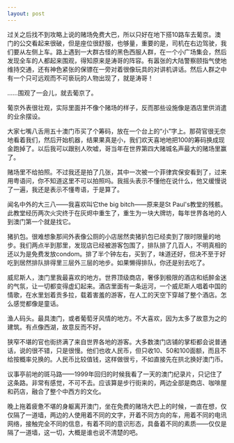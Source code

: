 ```yaml
---
layout: post
---
```

过关之后找不到攻略上说的赌场免费大巴，所以只好在地下搭10路车去葡京。澳门的公交看起来很破，但是座位很舒服，也够量，重要的是，司机在右边驾驶，我们要从左侧上车。路上遇到一大群古怪的黑色西服人群，在一个小广场集会，然后发现全车的人都起来围观，得知原来是涛哥的阵容。有嚣张的大陆警察颐指气使地维持交通，还有神色紧张的保镖在一旁对着很像玩具的对讲机讲话。然后人群之中有一个只可远观而不可亵玩的人物出现了，就是涛哥！

……围观了一会儿，就去葡京了。
  
葡京外表很壮观，实际里面并不像个赌场的样子，反而那些设施像是酒店里供消遣的业余摆设。
  
大家七嘴八舌用五十澳门币买了个筹码，放在一个台上的“小”字上。那荷官很无奈地看着我们，然后开始机器，结果果真是小，我们欢天喜地地把100的筹码换成现金跑掉了。以后我可以跟别人吹嘘，哥当年在世界第四大赌城名声最大的赌场里赢了。

赌场里不给拍照。不过我还是拍了几张，其中一次被一个菲律宾保安看到了，过来用粤语问，你不知道这里不可以拍照吗。我摇头表示不懂他在说什么，他又缓慢说了一遍，我还是表示不懂粤语，于是算了。

闻名中外的大三八——我喜欢叫它the big bitch——原来是St Paul's教堂的残骸。此教堂经历两次火灾终于在灰烬中重生了，重生为一块大牌坊，每年世界各地的人到澳门第一个就是找它。

猪扒包。很难想象那间外表像公厕的小店居然卖猪扒包已经卖到了限时限量的地步。我们两点半到那里，发现店已经被游客包围了，排队排了几百人，不明真相的还以为是免费发放condom。排了半个钟左右，买到了，味道还好，但决不至于好吃到居然排队排得里三层外三层的地步。如果懒得排队，你还是别去吃了。

威尼斯人，澳门里我最喜欢的地方。世界顶级商店，奢侈到极限的酒店和纸醉金迷的气氛，让一切都变得虚幻起来。酒店里面有一条运河，一个威尼斯人唱着中国的情歌，在水里划着贡多拉，载着害羞的游客，在人工的天空下穿越了整个酒店。怎么感觉都像是童话。

渔人码头。最具澳门，或者葡萄牙风情的地方。不大喜欢，因为太多了故意为之的建筑。有点像西湖，故意反而不好。
  
狭窄不堪的官也街挤满了来自世界各地的游客。大多数澳门店铺的掌柜都会说普通话，说的很不错，只是很慢。他们也收人民币，但只收10、50和100面额，而且不给按概率兑换的。人民币比较值钱，这样做很亏，不如直接先在拱北换好澳门币。

议事亭前地的斑马路——1999年回归的时候我看了一天的澳门纪录片，只记住了这条路。非常有感觉，不可不去。应该算是步行街来的，两边全部是商店、咖啡屋和药店，融合了整个中西方的文化。

晚上拖着疲惫不堪的身躯离开澳门，坐在免费的赌场大巴上的时候，一直在想，仅仅隔了一道墙，两边的人使用着不同的文字，开着不同方向的车，用着不同的电讯网络，接触完全不同的信息，有着不同的意识形态，具备着不同的素质——仅仅是隔了一道墙，这一切，大概是谁也说不清楚的吧。